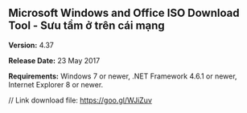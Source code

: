 <h2>Microsoft Windows and Office ISO Download Tool - Sưu tầm ở trên cái mạng </h2>

<p><b>Version:</b> 4.37</p>
<p><b>Release Date:</b> 23 May 2017</p>
<p><b>Requirements:</b> Windows 7 or newer, .NET Framework 4.6.1 or newer, Internet Explorer 8 or newer.</p>

// Link download file: https://goo.gl/WJiZuv 
